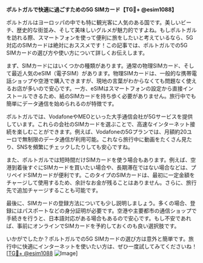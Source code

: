 **ポルトガルで快適に過ごすための5G SIMカード【TG💪+ @esim1088】**

ポルトガルはヨーロッパの中でも特に観光客に人気のある国です。美しいビーチ、歴史的な街並み、そして美味しいグルメが魅力的ですよね。もしポルトガルを訪れる際、スマートフォンを使って便利に旅をしたいと考えているなら、5G対応のSIMカードは絶対におススメです！この記事では、ポルトガルでの5G SIMカードの選び方や使い方について詳しくお伝えします。

まず、SIMカードにはいくつかの種類があります。通常の物理SIMカード、そして最近人気のeSIM（電子SIM）があります。物理SIMカードは、一般的な携帯電話ショップや空港で購入できますが、現地の言葉がわからなくても問題なく使えるお店が多いので安心です。一方、eSIMはスマートフォンの設定から直接インストールできるため、紙のSIMカードを持ち歩く必要がありません。旅行中でも簡単にデータ通信を始められるのが特徴です。

ポルトガルでは、VodafoneやMEOといった大手通信会社が5Gサービスを提供しています。これらの会社のSIMカードを選ぶことで、高速なインターネット接続を楽しむことができます。例えば、Vodafoneの5Gプランでは、月額約20ユーロで無制限のデータ通信が利用可能。これなら旅行中に動画をたくさん見たり、SNSを頻繁にチェックしたりしても安心ですね。

また、ポルトガルでは短時間だけSIMカードを使う場合もあります。例えば、空港到着後すぐにSIMカードを買いたい場合や、長期滞在ではない場合などは、プリペイドSIMカードが便利です。このタイプのSIMカードは、最初に一定金額をチャージして使用するため、余計なお金が残ることはありません。さらに、旅行先で追加チャージすることも可能です。

最後に、SIMカードの登録方法についても少し説明しましょう。多くの場合、登録にはパスポートなどの身分証明が必要です。空港や主要都市の通信ショップで手続きを行うと、日本語対応がある場合もあるので安心です。もし不安であれば、事前にオンラインでSIMカードを予約しておくのも良い選択肢です。

いかがでしたか？ポルトガルでの5G SIMカードの選び方は意外と簡単です。旅行中に快適にインターネットを使いたい方は、ぜひ一度試してみてくださいね！[[TG💪+ @esim1088](https://t.me/s/esim1088) ![Image](https://i.postimg.cc/Y0z9fWf4/image.png)]
